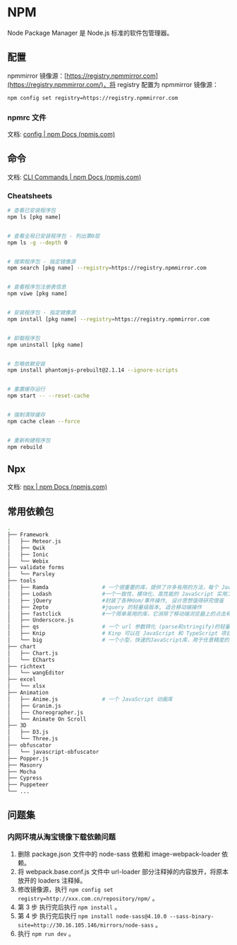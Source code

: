 # NPM


Node Package Manager 是 Node.js 标准的软件包管理器。


## 配置

npmmirror 镜像源：[https://registry.npmmirror.com](https://registry.npmmirror.com/)，将 registry 配置为 npmmirror 镜像源：

```bash
npm config set registry=https://registry.npmmirror.com

```

### npmrc 文件


文档: [config | npm Docs (npmjs.com)](https://docs.npmjs.com/cli/v9/using-npm/config#npmrc-files)

## 命令


文档: [CLI Commands | npm Docs (npmjs.com)](https://docs.npmjs.com/cli/v9/commands)


### Cheatsheets


```bash
# 查看已安装程序包
npm ls [pkg name]


# 查看全局已安装程序包 - 列出第0层
npm ls -g --depth 0


# 搜索程序包 - 指定镜像源
npm search [pkg name] --registry=https://registry.npmmirror.com


# 查看程序包注册表信息
npm viwe [pkg name]


# 安装程序包 - 指定镜像源
npm install [pkg name] --registry=https://registry.npmmirror.com


# 卸载程序包
npm uninstall [pkg name]


# 忽略依赖安装
npm install phantomjs-prebuilt@2.1.14 --ignore-scripts


# 重置缓存运行
npm start -- --reset-cache


# 强制清除缓存
npm cache clean --force


# 重新构建程序包
npm rebuild
```


## Npx

文档:  [npx | npm Docs (npmjs.com)](https://docs.npmjs.com/cli/v9/commands/npx)


## 常用依赖包


```bash
.
├── Framework
│   ├── Meteor.js
│   ├── Qwik
│   ├── Ionic
│   └── Webix
├── validate forms
│   └── Parsley
├── tools
│   ├── Ramda                 # 一个很重要的库，提供了许多有用的方法，每个 JavaScript 程序员都应该掌握这个工具
│   ├── Lodash                #一个一致性、模块化、高性能的 JavaScript 实用工具库
│   ├── jQuery                #封装了各种dom/事件操作, 设计思想值得研究借鉴
│   ├── Zepto                 #jquery 的轻量级版本, 适合移动端操作
│   ├── fastclick             #一个简单易用的库，它消除了移动端浏览器上的点击和触发一个 click 事件之间的 300ms 的延迟。
│   ├── Underscore.js
│   ├── qs                    # 一个 url 参数转化 (parse和stringify)的轻量级 js 库
│   ├── Knip                  # Kinp 可以在 JavaScript 和 TypeScript 项目中寻找未使用的文件、依赖和导出，并移除掉
│   └── big                   # 一个小型，快速的JavaScript库，用于任意精度的十进制算术运算
├── chart
│   ├── Chart.js
│   └── ECharts
├── richtext
│   └── wangEditor
├── excel
│   └── xlsx
├── Animation
│   ├── Anime.js              # 一个 JavaScript 动画库
│   ├── Granim.js
│   ├── Choreographer.js
│   └── Animate On Scroll
├── 3D
│   ├── D3.js
│   └── Three.js
├── obfuscator
│   └── javascript-obfuscator
├── Popper.js
├── Masonry
├── Mocha
├── Cypress
├── Puppeteer
└── ...
```


## 问题集


### 内网环境从淘宝镜像下载依赖问题


1. 删除 package.json 文件中的 node-sass 依赖和 image-webpack-loader 依赖。
2. 将 webpack.base.conf.js 文件中 url-loader 部分注释掉的内容放开，将原本放开的 loaders 注释掉。
3. 修改镜像源，执行 `npm config set registry=http://xxx.com.cn/repository/npm/` 。
4. 第 3 步 执行完后执行 `npm install` 。
5. 第 4 步 执行完后执行 `npm install node-sass@4.10.0 --sass-binary-site=http://30.16.105.146/mirrors/node-sass` 。
6. 执行 `npm run dev` 。

